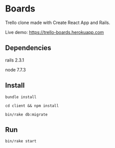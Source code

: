 # Boards

Trello clone made with Create React App and Rails.

Live demo: https://trello-boards.herokuapp.com

## Dependencies

rails 2.3.1

node 7.7.3

## Install

`bundle install`

`cd client && npm install`

`bin/rake db:migrate`

## Run

`bin/rake start`